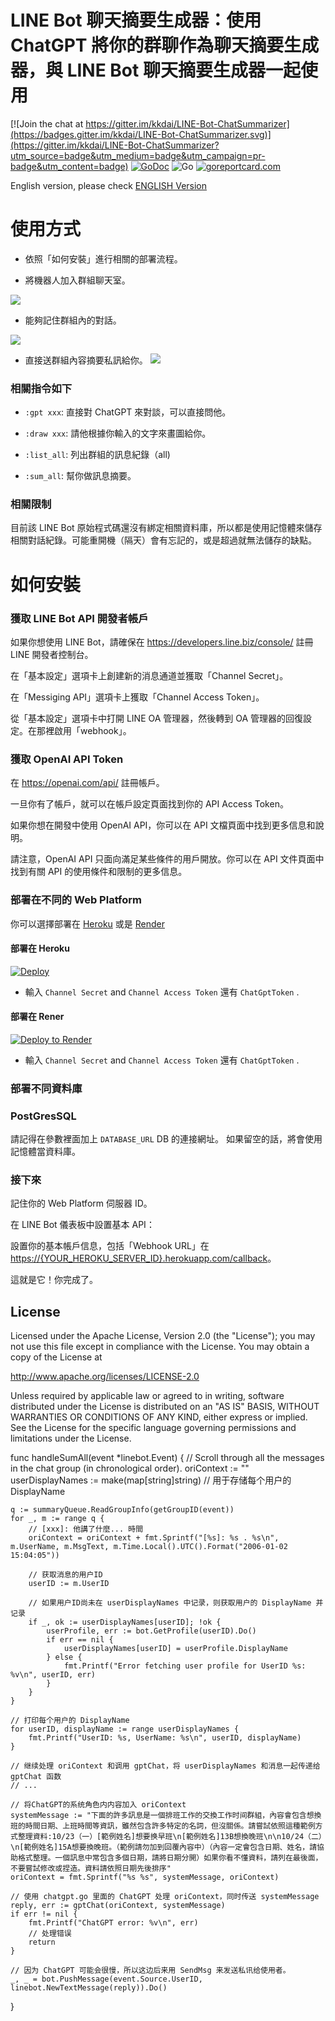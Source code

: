 LINE Bot 聊天摘要生成器：使用 ChatGPT 將你的群聊作為聊天摘要生成器，與 LINE Bot 聊天摘要生成器一起使用
==============

[![Join the chat at https://gitter.im/kkdai/LINE-Bot-ChatSummarizer](https://badges.gitter.im/kkdai/LINE-Bot-ChatSummarizer.svg)](https://gitter.im/kkdai/LINE-Bot-ChatSummarizer?utm_source=badge&utm_medium=badge&utm_campaign=pr-badge&utm_content=badge) [![GoDoc](https://godoc.org/github.com/kkdai/LINE-Bot-ChatSummarizer.svg?status.svg)](https://godoc.org/github.com/kkdai/LINE-Bot-ChatSummarizer)  ![Go](https://github.com/kkdai/LINE-Bot-ChatSummarizer/workflows/Go/badge.svg) [![goreportcard.com](https://goreportcard.com/badge/github.com/kkdai/LINE-Bot-ChatSummarizer)](https://goreportcard.com/report/github.com/kkdai/LineBotTemplate)

English version, please check [ENGLISH Version](README_en.md)

使用方式
=============

- 依照「如何安裝」進行相關的部署流程。

- 將機器人加入群組聊天室。

![](img/chat_1.png)

- 能夠記住群組內的對話。
  
![](img/list_all.png)

- 直接送群組內容摘要私訊給你。
![](img/sum_all.png)

### 相關指令如下

- `:gpt xxx`: 直接對 ChatGPT 來對談，可以直接問他。

- `:draw xxx`: 請他根據你輸入的文字來畫圖給你。

- `:list_all`: 列出群組的訊息紀錄（all)

- `:sum_all`: 幫你做訊息摘要。

### 相關限制

目前該 LINE Bot 原始程式碼還沒有綁定相關資料庫，所以都是使用記憶體來儲存相關對話紀錄。可能重開機（隔天）會有忘記的，或是超過就無法儲存的缺點。

如何安裝
=============

### 獲取 LINE Bot API 開發者帳戶

如果你想使用 LINE Bot，請確保在 <https://developers.line.biz/console/> 註冊 LINE 開發者控制台。

在「基本設定」選項卡上創建新的消息通道並獲取「Channel Secret」。

在「Messiging API」選項卡上獲取「Channel Access Token」。

從「基本設定」選項卡中打開 LINE OA 管理器，然後轉到 OA 管理器的回復設定。在那裡啟用「webhook」。

### 獲取 OpenAI API Token

在 <https://openai.com/api/> 註冊帳戶。

一旦你有了帳戶，就可以在帳戶設定頁面找到你的 API Access Token。

如果你想在開發中使用 OpenAI API，你可以在 API 文檔頁面中找到更多信息和說明。

請注意，OpenAI API 只面向滿足某些條件的用戶開放。你可以在 API 文件頁面中找到有關 API 的使用條件和限制的更多信息。

### 部署在不同的 Web Platform

你可以選擇部署在 [Heroku](https://www.heroku.com/) 或是 [Render](http://render.com/)

#### 部署在 Heroku

[![Deploy](https://www.herokucdn.com/deploy/button.svg)](https://heroku.com/deploy)

- 輸入 `Channel Secret` and `Channel Access Token` 還有 `ChatGptToken` .

#### 部署在 Rener

[![Deploy to Render](http://render.com/images/deploy-to-render-button.svg)](https://render.com/deploy)

- 輸入 `Channel Secret` and `Channel Access Token` 還有 `ChatGptToken` .

### 部署不同資料庫

### PostGresSQL

請記得在參數裡面加上 `DATABASE_URL` DB 的連接網址。
如果留空的話，將會使用記憶體當資料庫。

### 接下來

記住你的 Web Platform  伺服器 ID。

在 LINE Bot 儀表板中設置基本 API：

設置你的基本帳戶信息，包括「Webhook URL」在 <https://{YOUR_HEROKU_SERVER_ID}.herokuapp.com/callback>。

這就是它！你完成了。

License
---------------

Licensed under the Apache License, Version 2.0 (the "License");
you may not use this file except in compliance with the License.
You may obtain a copy of the License at

<http://www.apache.org/licenses/LICENSE-2.0>

Unless required by applicable law or agreed to in writing, software
distributed under the License is distributed on an "AS IS" BASIS,
WITHOUT WARRANTIES OR CONDITIONS OF ANY KIND, either express or implied.
See the License for the specific language governing permissions and
limitations under the License.

func handleSumAll(event *linebot.Event) {
	// Scroll through all the messages in the chat group (in chronological order).
	oriContext := ""
	userDisplayNames := make(map[string]string) // 用于存储每个用户的 DisplayName

	q := summaryQueue.ReadGroupInfo(getGroupID(event))
	for _, m := range q {
		// [xxx]: 他講了什麼... 時間
		oriContext = oriContext + fmt.Sprintf("[%s]: %s . %s\n", m.UserName, m.MsgText, m.Time.Local().UTC().Format("2006-01-02 15:04:05"))

		// 获取消息的用户ID
		userID := m.UserID

		// 如果用户ID尚未在 userDisplayNames 中记录，则获取用户的 DisplayName 并记录
		if _, ok := userDisplayNames[userID]; !ok {
			userProfile, err := bot.GetProfile(userID).Do()
			if err == nil {
				userDisplayNames[userID] = userProfile.DisplayName
			} else {
				fmt.Printf("Error fetching user profile for UserID %s: %v\n", userID, err)
			}
		}
	}

	// 打印每个用户的 DisplayName
	for userID, displayName := range userDisplayNames {
		fmt.Printf("UserID: %s, UserName: %s\n", userID, displayName)
	}

	// 继续处理 oriContext 和调用 gptChat，将 userDisplayNames 和消息一起传递给 gptChat 函数
	// ...

	// 将ChatGPT的系统角色内内容加入 oriContext
	systemMessage := "下面的許多訊息是一個排班工作的交換工作时间群組，內容會包含想換班的時間日期、上班時間等資訊，雖然包含許多特定的名詞，但沒關係。請嘗試依照這種範例方式整理資料:10/23（一）[範例姓名]想要换早班\n[範例姓名]13B想換晚班\n\n10/24（二）\n[範例姓名]15A想要換晚班。（範例請勿加到回覆內容中）（內容一定會包含日期、姓名，請協助格式整理。一個訊息中常包含多個日期，請將日期分開）如果你看不懂資料，請列在最後面，不要嘗試修改或捏造。資料請依照日期先後排序"
	oriContext = fmt.Sprintf("%s %s", systemMessage, oriContext)

	// 使用 chatgpt.go 里面的 ChatGPT 处理 oriContext，同时传送 systemMessage
	reply, err := gptChat(oriContext, systemMessage)
	if err != nil {
		fmt.Printf("ChatGPT error: %v\n", err)
		// 处理错误
		return
	}

	// 因为 ChatGPT 可能会很慢，所以这边后来用 SendMsg 来发送私讯给使用者。
	_, _ = bot.PushMessage(event.Source.UserID, linebot.NewTextMessage(reply)).Do()
}
